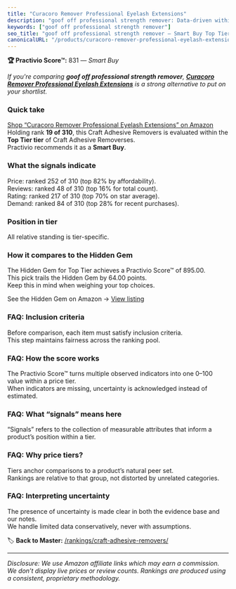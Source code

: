 ```yaml
---
title: "Curacoro Remover Professional Eyelash Extensions"
description: "goof off professional strength remover: Data-driven within Top Tier ranking using the Practivio Score™. Positioned by quality, value, demand, findability, mome…"
keywords: ["goof off professional strength remover"]
seo_title: "goof off professional strength remover — Smart Buy Top Tier (2025)"
canonicalURL: "/products/curacoro-remover-professional-eyelash-extensions-B0DF2YDHRT/"
---
```


**🏆 Practivio Score™:** 831 — _Smart Buy_


*If you're comparing **goof off professional strength remover**, **[Curacoro Remover Professional Eyelash Extensions](https://www.amazon.com/dp/B0DF2YDHRT?tag=practivio-20)** is a strong alternative to put on your shortlist.*
### Quick take
[Shop “Curacoro Remover Professional Eyelash Extensions” on Amazon](https://www.amazon.com/dp/B0DF2YDHRT?tag=practivio-20)
Holding rank **19 of 310**, this Craft Adhesive Removers is evaluated within the **Top Tier tier** of Craft Adhesive Removerses.  
Practivio recommends it as a **Smart Buy**.

### What the signals indicate
Price: ranked 252 of 310 (top 82% by affordability).  
Reviews: ranked 48 of 310 (top 16% for total count).  
Rating: ranked 217 of 310 (top 70% on star average).  
Demand: ranked 84 of 310 (top 28% for recent purchases).

### Position in tier
All relative standing is tier-specific.

### How it compares to the Hidden Gem
The Hidden Gem for Top Tier achieves a Practivio Score™ of 895.00.  
This pick trails the Hidden Gem by 64.00 points.  
Keep this in mind when weighing your top choices.  

See the Hidden Gem on Amazon → [View listing](https://www.amazon.com/dp/B00FJF0O2K?tag=practivio-20)

### FAQ: Inclusion criteria
Before comparison, each item must satisfy inclusion criteria.  
This step maintains fairness across the ranking pool.

### FAQ: How the score works
The Practivio Score™ turns multiple observed indicators into one 0–100 value within a price tier.  
When indicators are missing, uncertainty is acknowledged instead of estimated.

### FAQ: What “signals” means here
“Signals” refers to the collection of measurable attributes that inform a product’s position within a tier.

### FAQ: Why price tiers?
Tiers anchor comparisons to a product’s natural peer set.  
Rankings are relative to that group, not distorted by unrelated categories.

### FAQ: Interpreting uncertainty
The presence of uncertainty is made clear in both the evidence base and our notes.  
We handle limited data conservatively, never with assumptions.


🏷️ **Back to Master:** [/rankings/craft-adhesive-removers/](/rankings/craft-adhesive-removers/)

---
_Disclosure: We use Amazon affiliate links which may earn a commission. We don’t display live prices or review counts. Rankings are produced using a consistent, proprietary methodology._
